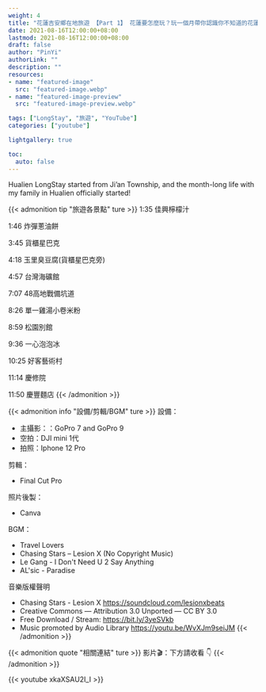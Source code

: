 ```yaml
---
weight: 4
title: "花蓮吉安鄉在地旅遊 【Part 1】 花蓮要怎麼玩？玩一個月帶你認識你不知道的花蓮"
date: 2021-08-16T12:00:00+08:00
lastmod: 2021-08-16T12:00:00+08:00
draft: false
author: "PinYi"
authorLink: ""
description: ""
resources:
- name: "featured-image"
  src: "featured-image.webp"
- name: "featured-image-preview"
  src: "featured-image-preview.webp"

tags: ["LongStay", "旅遊", "YouTube"]
categories: ["youtube"]

lightgallery: true

toc:
  auto: false
---
```


Hualien LongStay started from Ji’an Township, and the month-long life with my family in Hualien officially started!



<!--more-->


{{< admonition tip "旅遊各景點" ture >}}
1:35 佳興檸檬汁

1:46 炸彈蔥油餅

3:45 貨櫃星巴克

4:18 玉里臭豆腐(貨櫃星巴克旁)

4:57 台灣海礦館

7:07 48高地戰備坑道

8:26 單一雞湯小卷米粉

8:59 松園別館

9:36 一心泡泡冰

10:25 好客藝術村

11:14 慶修院

11:50 慶豐麵店
{{< /admonition >}}

{{< admonition info "設備/剪輯/BGM" ture >}}
設備：
* 主攝影：：GoPro 7 and GoPro 9
* 空拍：DJI mini 1代
* 拍照：Iphone 12 Pro

剪輯：
* Final Cut Pro

照片後製：
* Canva

BGM：
* Travel Lovers
* Chasing Stars – Lesion X (No Copyright Music)
* Le Gang - I Don't Need U 2 Say Anything
* AL'sic - Paradise

音樂版權聲明
* Chasing Stars - Lesion X https://soundcloud.com/lesionxbeats
* Creative Commons — Attribution 3.0 Unported — CC BY 3.0
* Free Download / Stream: https://bit.ly/3yeSVkb
* Music promoted by Audio Library https://youtu.be/WvXJm9seiJM
{{< /admonition >}}

{{< admonition quote "相關連結" ture >}}
影片🎬：下方請收看 👇
{{< /admonition >}}



{{< youtube xkaXSAU2I_I >}}